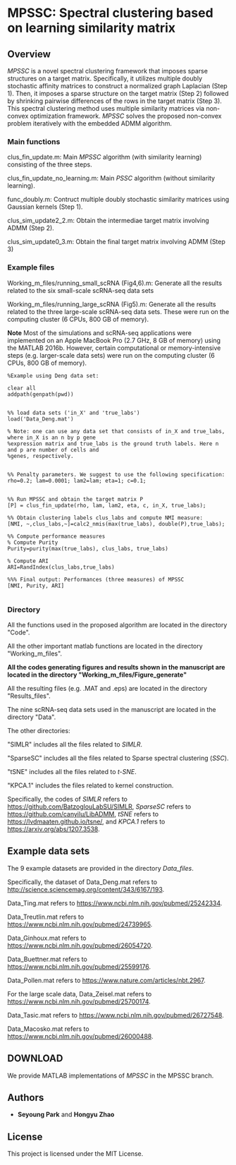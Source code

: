 # MPSSC: Spectral clustering based on learning similarity matrix



## Overview

*MPSSC* is a novel spectral clustering framework that imposes sparse structures on a target matrix. Specifically, it utilizes multiple doubly stochastic affinity matrices to construct a normalized graph Laplacian (Step 1). Then, it imposes a sparse structure on the target matrix (Step 2) followed by shrinking pairwise differences of the rows in the target matrix (Step 3). This spectral clustering method uses multiple similarity matrices via non-convex optimization framework. *MPSSC* solves the proposed non-convex problem iteratively with the embedded ADMM algorithm.

### Main functions

clus_fin_update.m:   Main *MPSSC* algorithm (with similarity learning) consisting of the three steps.

clus_fin_update_no_learning.m:  Main *PSSC* algorithm (without similarity learning). 

func_doubly.m:  Contruct multiple doubly stochastic similarity matrices using Gaussian kernels (Step 1).

clus_sim_update2_2.m:  Obtain the intermediae target matrix involving ADMM (Step 2).

clus_sim_update0_3.m:  Obtain the final target matrix involving ADMM (Step 3)


### Example files
Working_m_files/running_small_scRNA (Fig4,6).m: Generate all the results related to the six small-scale scRNA-seq data sets

Working_m_files/running_large_scRNA (Fig5).m: Generate all the results related to the three large-scale scRNA-seq data sets.
These were run on the computing cluster (6 CPUs, 800 GB of memory).


**Note** Most of the simulations and scRNA-seq applications were implemented on an Apple MacBook Pro (2.7 GHz, 8 GB of memory) using the MATLAB 2016b. However, certain computational or memory-intensive steps (e.g. larger-scale data sets) were run on the computing cluster (6 CPUs, 800 GB of memory).




```
%Example using Deng data set:

clear all
addpath(genpath(pwd))


%% load data sets ('in_X' and 'true_labs')
load('Data_Deng.mat')

% Note: one can use any data set that consists of in_X and true_labs, where in_X is an n by p gene 
%expression matrix and true_labs is the ground truth labels. Here n and p are number of cells and 
%genes, respectively.


%% Penalty parameters. We suggest to use the following specification:
rho=0.2; lam=0.0001; lam2=lam; eta=1; c=0.1;  


%% Run MPSSC and obtain the target matrix P
[P] = clus_fin_update(rho, lam, lam2, eta, c, in_X, true_labs); 

%% Obtain clustering labels clus_labs and compute NMI measure:
[NMI, ~,clus_labs,~]=calc2_nmis(max(true_labs), double(P),true_labs);   

%% Compute performance measures
% Compute Purity
Purity=purity(max(true_labs), clus_labs, true_labs)

% Compute ARI
ARI=RandIndex(clus_labs,true_labs)

%%% Final output: Performances (three measures) of MPSSC
[NMI, Purity, ARI]


```

### Directory

All the functions used in the proposed algorithm are located in the directory "Code".

All the other important matlab functions are located in the directory "Working_m_files".

**All the codes generating figures and results shown in the manuscript are located in the directory "Working_m_files/Figure_generate"**

All the resulting files (e.g. .MAT and .eps) are located in the directory "Results_files".

The nine scRNA-seq data sets used in the manuscript are located in the directory "Data".



The other directories:

"SIMLR" includes all the files related to *SIMLR*.

"SparseSC"  includes all the files related to Sparse spectral clustering (*SSC*).

"tSNE"  includes all the files related to *t-SNE*.

"KPCA.1" includes the files related to kernel construction.

Specifically, the codes of *SIMLR* refers to https://github.com/BatzoglouLabSU/SIMLR, *SparseSC* refers to https://github.com/canyilu/LibADMM, *tSNE* refers to https://lvdmaaten.github.io/tsne/, and *KPCA.1* refers to
https://arxiv.org/abs/1207.3538.



## Example data sets

The 9 example datasets are provided in the directory *Data_files*. 

Specifically, the dataset of Data_Deng.mat refers to http://science.sciencemag.org/content/343/6167/193.

Data_Ting.mat refers to https://www.ncbi.nlm.nih.gov/pubmed/25242334. 

Data_Treutlin.mat refers to https://www.ncbi.nlm.nih.gov/pubmed/24739965. 

Data_Ginhoux.mat refers to https://www.ncbi.nlm.nih.gov/pubmed/26054720.

Data_Buettner.mat refers to https://www.ncbi.nlm.nih.gov/pubmed/25599176. 

Data_Pollen.mat refers to https://www.nature.com/articles/nbt.2967. 

For the large scale data, Data_Zeisel.mat refers to https://www.ncbi.nlm.nih.gov/pubmed/25700174.

Data_Tasic.mat refers to https://www.ncbi.nlm.nih.gov/pubmed/26727548. 

Data_Macosko.mat refers to https://www.ncbi.nlm.nih.gov/pubmed/26000488.


## DOWNLOAD

We provide MATLAB implementations of *MPSSC* in the MPSSC branch.


## Authors

* **Seyoung Park** and   **Hongyu Zhao**


## License

This project is licensed under the MIT License.



